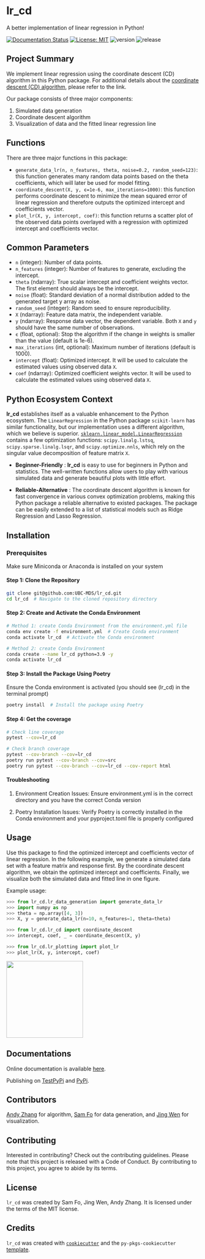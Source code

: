 # lr_cd

A better implementation of linear regression in Python!

[![Documentation Status](https://readthedocs.org/projects/lr-cd/badge/?version=latest)](https://lr-cd.readthedocs.io/en/latest/?badge=latest) [![License: MIT](https://img.shields.io/badge/License-MIT-yellow.svg)](https://opensource.org/licenses/MIT) ![version](https://img.shields.io/github/v/release/UBC-MDS/lr_cd) ![release](https://img.shields.io/github/release-date/UBC-MDS/lr_cd)


## Project Summary

We implement linear regression using the coordinate descent (CD) algorithm in this Python package. For additional details about the [coordinate descent (CD) algorithm](https://en.wikipedia.org/wiki/Coordinate_descent), please refer to the link.

Our package consists of three major components: 
1. Simulated data generation
2. Coordinate descent algorithm
3. Visualization of data and the fitted linear regression line


## Functions

There are three major functions in this package:

- `generate_data_lr(n, n_features, theta, noise=0.2, random_seed=123)`: this function generates many random data points based on the theta coefficients, which will later be used for model fitting.
- `coordinate_descent(X, y, ϵ=1e-6, max_iterations=1000)`: this function performs coordinate descent to minimize the mean squared error of linear regression and therefore outputs the optimized intercept and coefficients vector.
- `plot_lr(X, y, intercept, coef)`: this function returns a scatter plot of the observed data points overlayed with a regression with optimized intercept and coefficients vector.

## Common Parameters

- `n` (integer): Number of data points.
- `n_features` (integer): Number of features to generate, excluding the intercept.
- `theta` (ndarray): True scalar intercept and coefficient weights vector. The first element should always be the intercept.
- `noise` (float): Standard deviation of a normal distribution added to the generated target y array as noise.
- `random_seed` (integer): Random seed to ensure reproducibility.
- `X` (ndarray): Feature data matrix, the independent variable.
- `y` (ndarray): Response data vector, the dependent variable. Both `X` and `y` should have the same number of observations.
- `ϵ` (float, optional): Stop the algorithm if the change in weights is smaller than the value (default is 1e-6).
- `max_iterations` (int, optional): Maximum number of iterations (default is 1000).
- `intercept` (float): Optimized intercept. It will be used to calculate the estimated values using observed data `X`.
- `coef` (ndarray): Optimized coefficient weights vector. It will be used to calculate the estimated values using observed data `X`.

## Python Ecosystem Context


**lr_cd** establishes itself as a valuable enhancement to the Python ecosystem. The `LinearRegression` in the Python package `scikit-learn` has similar functionality, but our implementation uses a different algorithm, which we believe is superior. [`sklearn.linear_model.LinearRegression`](https://scikit-learn.org/stable/modules/linear_model.html#ordinary-least-squares) contains a few optimization functions: `scipy.linalg.lstsq`, `scipy.sparse.linalg.lsqr`, and `scipy.optimize.nnls`, which rely on the singular value decomposition of feature matrix `X`.

- **Beginner-Friendly** : **lr_cd** is easy to use for beginners in Python and statistics. The well-written functions allow users to play with various simulated data and generate beautiful plots with little effort.

- **Reliable-Alternative** : The coordinate descent algorithm is known for fast convergence in various convex optimization problems, making this Python package a reliable alternative to existed packages. The package can be easily extended to a list of statistical models such as Ridge Regression and Lasso Regression.


## Installation

### Prerequisites

Make sure Miniconda or Anaconda is installed on your system

#### Step 1: Clone the Repository

```bash
git clone git@github.com:UBC-MDS/lr_cd.git
cd lr_cd  # Navigate to the cloned repository directory
```

#### Step 2: Create and Activate the Conda Environment

```bash
# Method 1: create Conda Environment from the environment.yml file
conda env create -f environment.yml  # Create Conda environment
conda activate lr_cd  # Activate the Conda environment

# Method 2: create Conda Environment 
conda create --name lr_cd python=3.9 -y
conda activate lr_cd
```

#### Step 3: Install the Package Using Poetry

Ensure the Conda environment is activated (you should see (lr_cd) in the terminal prompt)

```bash
poetry install  # Install the package using Poetry
```

#### Step 4: Get the coverage

```bash
# Check line coverage
pytest --cov=lr_cd

# Check branch coverage
pytest --cov-branch --cov=lr_cd
poetry run pytest --cov-branch --cov=src
poetry run pytest --cov-branch --cov=lr_cd --cov-report html
```

#### Troubleshooting

1. Environment Creation Issues: Ensure environment.yml is in the correct directory and you have the correct Conda version

2. Poetry Installation Issues: Verify Poetry is correctly installed in the Conda environment and your pyproject.toml file is properly configured

## Usage


Use this package to find the optimized intercept and coefficients vector of linear regression. In the following example, we generate a simulated data set with a feature matrix and response first. By the coordinate descent algorithm, we obtain the optimized intercept and coefficients. Finally, we visualize both the simulated data and fitted line in one figure.


Example usage:

```python
>>> from lr_cd.lr_data_generation import generate_data_lr
>>> import numpy as np
>>> theta = np.array([4, 3])
>>> X, y = generate_data_lr(n=10, n_features=1, theta=theta)

>>> from lr_cd.lr_cd import coordinate_descent
>>> intercept, coef, _ = coordinate_descent(X, y)

>>> from lr_cd.lr_plotting import plot_lr
>>> plot_lr(X, y, intercept, coef)
```

<img src="https://github.com/UBC-MDS/lr_cd/blob/main/img/plot.png?raw=true" height="200">

## Documentations

Online documentation is available [here]().

Publishing on [TestPyPi]() and [PyPi]().

## Contributors

[Andy Zhang](https://github.com/andyzhangstat) for algorithm, [Sam Fo](https://github.com/fohy24) for data generation, and
[Jing Wen](https://github.com/Jing-19) for visualization.

## Contributing

Interested in contributing? Check out the contributing guidelines. Please note that this project is released with a Code of Conduct. By contributing to this project, you agree to abide by its terms.

## License

`lr_cd` was created by Sam Fo, Jing Wen, Andy Zhang. It is licensed under the terms of the MIT license.

## Credits

`lr_cd` was created with [`cookiecutter`](https://cookiecutter.readthedocs.io/en/latest/) and the `py-pkgs-cookiecutter` [template](https://github.com/py-pkgs/py-pkgs-cookiecutter).
